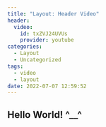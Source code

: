 ```yaml
---
title: "Layout: Header Video"
header:
  video:
    id: txZVJ24UVUs
    provider: youtube
categories:
  - Layout
  - Uncategorized
tags:
  - video
  - layout
date: 2022-07-07 12:59:52
---
```


## Hello World! ^__^